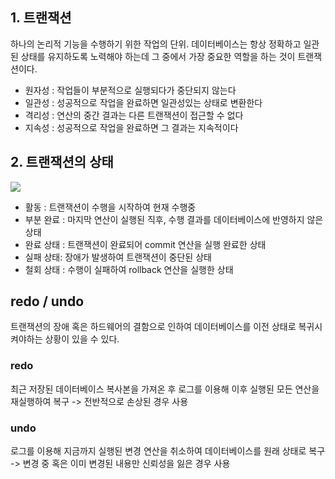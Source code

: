 ## 1. 트랜잭션
하나의 논리적 기능을 수행하기 위한 작업의 단위. 데이터베이스는 항상 정확하고 일관된 상태를 유지하도록 노력해야 하는데 그 중에서 가장 중요한 역할을 하는 것이 트랜잭션이다.


- 원자성 : 작업들이 부분적으로 실행되다가 중단되지 않는다
- 일관성 : 성공적으로 작업을 완료하면 일관성있는 상태로 변환한다
- 격리성 : 연산의 중간 결과는 다른 트랜잭션이 접근할 수 없다
- 지속성 : 성공적으로 작업을 완료하면 그 결과는 지속적이다


## 2. 트랜잭션의 상태
![](https://images.velog.io/images/cheal3/post/3c53e50e-c459-48cf-8bd7-9ab7ce43723f/image.png)

- 활동 : 트랜잭션이 수행을 시작하여 현재 수행중
- 부분 완료 : 마지막 연산이 실행된 직후, 수행 결과를 데이터베이스에 반영하지 않은 상태
- 완료 상태 : 트랜잭션이 완료되어 commit 연산을 실행 완료한 상태
- 실패 상태: 장애가 발생하여 트랜잭션이 중단된 상태
- 철회 상태 : 수행이 실패하여 rollback 연산을 실행한 상태

## redo / undo
트랜잭션의 장애 혹은 하드웨어의 결함으로 인하여 데이터베이스를 이전 상태로 복귀시켜야하는 상황이 있을 수 있다.

### redo 
최근 저장된 데이터베이스 복사본을 가져온 후 로그를 이용해 이후 실행된 모든 연산을 재실행하여 복구
-> 전반적으로 손상된 경우 사용

### undo
로그를 이용해 지금까지 실행된 변경 연산을 취소하여 데이터베이스를 원래 상태로 복구
-> 변경 중 혹은 이미 변경된 내용만 신뢰성을 잃은 경우 사용

